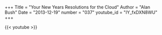 +++
Title = "Your New Years Resolutions for the Cloud"
Author = "Alan Bush"
Date = "2013-12-19"
number = "037"
youtube_id = "IY_fxDXN8WU"
+++

{{< youtube >}}
